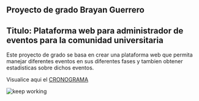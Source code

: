 ## Proyecto de grado Brayan Guerrero
## Titulo: Plataforma web para administrador de eventos para la comunidad universitaria  

Este proyecto de grado se basa en crear una plataforma web que permita manejar diferentes eventos en sus diferentes fases y tambien obtener estadisticas sobre dichos eventos.

Visualice aqui el [CRONOGRAMA](https://docs.google.com/spreadsheets/d/1RLBRFkarLfwdpWXUgt7J6-iDbVPPWmFZfGgn-mSF-4U/edit?usp=sharing)

![keep working](https://www.ea-coder.com/wp-content/uploads/2015/07/can-any-strategy-be-coded-into-mt4-robot-704x450.jpg)


